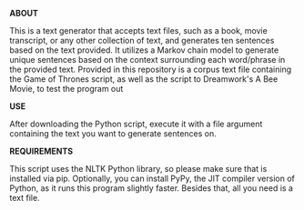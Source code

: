 **ABOUT**

This is a text generator that accepts text files, such as a book, movie 
transcript, or any other collection of text, and generates ten sentences based on the
text provided. It utilizes a Markov chain model to generate unique sentences based on
the context surrounding each word/phrase in the provided text. Provided in this
repository is a corpus text file containing the Game of Thrones script, as well as the
script to Dreamwork's A Bee Movie, to test the program out


**USE**

After downloading the Python script, execute it with a file argument containing the
text you want to generate sentences on.


**REQUIREMENTS**

This script uses the NLTK Python library, so please make sure that is installed via pip.
Optionally, you can install PyPy, the JIT compiler version of Python, as it runs this
program slightly faster. Besides that, all you need is a text file.
